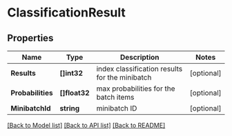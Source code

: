 # ClassificationResult

## Properties

Name | Type | Description | Notes
------------ | ------------- | ------------- | -------------
**Results** | **[]int32** | index classification results for the minibatch | [optional] 
**Probabilities** | **[]float32** | max probabilities for the batch items | [optional] 
**MinibatchId** | **string** | minibatch ID | [optional] 

[[Back to Model list]](../README.md#documentation-for-models) [[Back to API list]](../README.md#documentation-for-api-endpoints) [[Back to README]](../README.md)


